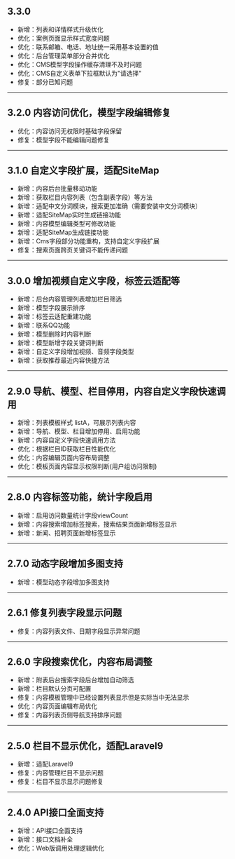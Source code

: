 ## 3.3.0

- 新增：列表和详情样式升级优化
- 优化：案例页面显示样式宽度问题
- 优化：联系邮箱、电话、地址统一采用基本设置的值
- 优化：后台管理菜单部分合并优化
- 优化：CMS模型字段操作缓存清理不及时问题
- 优化：CMS自定义表单下拉框默认为"请选择"
- 修复：部分已知问题

---

## 3.2.0 内容访问优化，模型字段编辑修复

- 优化：内容访问无权限时基础字段保留
- 修复：模型字段不能编辑问题修复

---

## 3.1.0 自定义字段扩展，适配SiteMap

- 新增：内容后台批量移动功能
- 新增：获取栏目内容列表（包含副表字段）等方法
- 新增：适配中文分词模块，搜索更加准确（需要安装中文分词模块）
- 新增：适配SiteMap实时生成链接功能
- 新增：内容模型编辑类型可修改功能
- 新增：适配SiteMap生成链接功能
- 新增：Cms字段部分功能重构，支持自定义字段扩展
- 修复：搜索页面跨页关键词不能传递问题

---

## 3.0.0 增加视频自定义字段，标签云适配等

- 新增：后台内容管理列表增加栏目筛选
- 新增：模型字段展示排序
- 新增：标签云适配重建功能
- 新增：联系QQ功能
- 新增：模型删除时内容判断
- 新增：模型新增字段关键词判断
- 新增：自定义字段增加视频、音频字段类型
- 新增：获取推荐最近内容快捷方法

---

## 2.9.0 导航、模型、栏目停用，内容自定义字段快速调用

- 新增：列表模板样式 listA，可展示列表内容
- 新增：导航、模型、栏目增加停用、启用功能
- 新增：内容自定义字段快速调用方法
- 优化：根据栏目ID获取栏目性能优化
- 优化：内容编辑页面内容布局调整
- 优化：模板页面内容显示权限判断(用户组访问限制)

---

## 2.8.0 内容标签功能，统计字段启用

- 新增：启用访问数量统计字段viewCount
- 新增：内容搜索增加标签搜索，搜索结果页面新增标签显示
- 新增：新闻、招聘页面新增标签显示

---

## 2.7.0 动态字段增加多图支持

- 新增：模型动态字段增加多图支持

---

## 2.6.1 修复列表字段显示问题

- 修复：内容列表文件、日期字段显示异常问题

---

## 2.6.0 字段搜索优化，内容布局调整

- 新增：附表后台搜索字段后台增加自动筛选
- 新增：栏目默认分页可配置
- 修复：内容模板管理中已经设置列表显示但是实际当中无法显示
- 优化：内容页面编辑布局优化
- 修复：内容列表页侧导航支持排序问题

---

## 2.5.0 栏目不显示优化，适配Laravel9

- 新增：适配Laravel9
- 修复：内容管理栏目不显示问题
- 修复：栏目不显示显示问题修复

---

## 2.4.0 API接口全面支持

- 新增：API接口全面支持
- 新增：接口文档补全
- 优化：Web版调用处理逻辑优化
